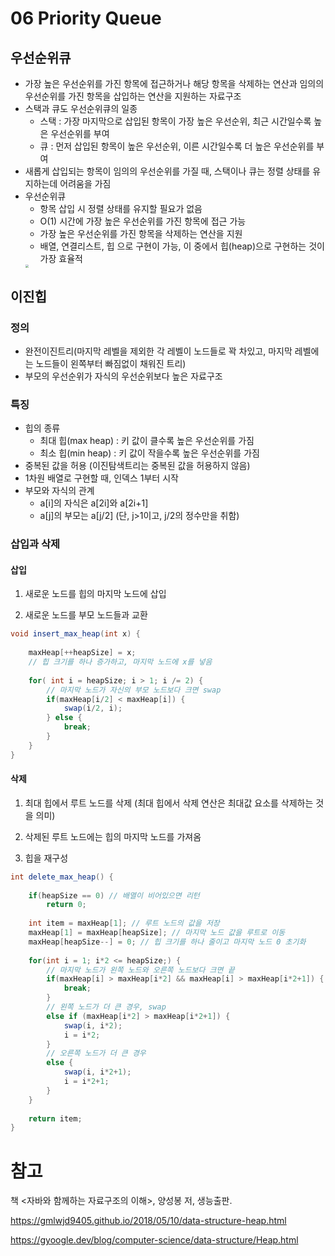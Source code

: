 # 06 Priority Queue

## 우선순위큐

- 가장 높은 우선순위를 가진 항목에 접근하거나 해당 항목을 삭제하는 연산과 임의의 우선순위를 가진 항목을 삽입하는 연산을 지원하는 자료구조
- 스택과 큐도 우선순위큐의 일종
  - 스택 : 가장 마지막으로 삽입된 항목이 가장 높은 우선순위, 최근 시간일수록 높은 우선순위를 부여
  - 큐 : 먼저 삽입된 항목이 높은 우선순위, 이른 시간일수록 더 높은 우선순위를 부여
- 새롭게 삽입되는 항목이 임의의 우선순위를 가질 때, 스택이나 큐는 정렬 상태를 유지하는데 어려움을 가짐
- 우선순위큐
  - 항목 삽입 시 정렬 상태를 유지할 필요가 없음
  - O(1) 시간에 가장 높은 우선순위를 가진 항목에 접근 가능
  - 가장 높은 우선순위를 가진 항목을 삭제하는 연산을 지원
  -  배열, 연결리스트, 힙 으로 구현이 가능, 이 중에서 힙(heap)으로 구현하는 것이 가장 효율적
    <img src="https://gmlwjd9405.github.io/images/data-structure-heap/data-structure-heap-priorityqueue.png" style="zoom:33%;" />

## 이진힙

### 정의

- 완전이진트리(마지막 레벨을 제외한 각 레벨이 노드들로 꽉 차있고, 마지막 레벨에는 노드들이 왼쪽부터 빠짐없이 채워진 트리)
- 부모의 우선순위가 자식의 우선순위보다 높은 자료구조

### 특징

- 힙의 종류
  - 최대 힙(max heap) : 키 값이 클수록 높은 우선순위를 가짐
  - 최소 힙(min heap) : 키 값이 작을수록 높은 우선순위를 가짐
- 중복된 값을 허용 (이진탐색트리는 중복된 값을 허용하지 않음)
- 1차원 배열로 구현할 때, 인덱스 1부터 시작
- 부모와 자식의 관계
  - a[i]의 자식은 a[2i]와 a[2i+1]
  - a[j]의 부모는 a[j/2] (단, j>1이고, j/2의 정수만을 취함)

### 삽입과 삭제

#### 삽입

1. 새로운 노드를 힙의 마지막 노드에 삽입

2. 새로운 노드를 부모 노드들과 교환

```java
void insert_max_heap(int x) {
    
    maxHeap[++heapSize] = x; 
    // 힙 크기를 하나 증가하고, 마지막 노드에 x를 넣음
    
    for( int i = heapSize; i > 1; i /= 2) {
        // 마지막 노드가 자신의 부모 노드보다 크면 swap
        if(maxHeap[i/2] < maxHeap[i]) {
            swap(i/2, i);
        } else {
            break;
        }
    }
}
```

#### 삭제

1. 최대 힙에서 루트 노드를 삭제 (최대 힙에서 삭제 연산은 최대값 요소를 삭제하는 것을 의미)

2. 삭제된 루트 노드에는 힙의 마지막 노드를 가져옴

3. 힙을 재구성

```java
int delete_max_heap() {
    
    if(heapSize == 0) // 배열이 비어있으면 리턴
        return 0;
    
    int item = maxHeap[1]; // 루트 노드의 값을 저장
    maxHeap[1] = maxHeap[heapSize]; // 마지막 노드 값을 루트로 이동
    maxHeap[heapSize--] = 0; // 힙 크기를 하나 줄이고 마지막 노드 0 초기화
    
    for(int i = 1; i*2 <= heapSize;) {
        // 마지막 노드가 왼쪽 노드와 오른쪽 노드보다 크면 끝
        if(maxHeap[i] > maxHeap[i*2] && maxHeap[i] > maxHeap[i*2+1]) {
            break;
        }
        // 왼쪽 노드가 더 큰 경우, swap
        else if (maxHeap[i*2] > maxHeap[i*2+1]) {
            swap(i, i*2);
            i = i*2;
        }
        // 오른쪽 노드가 더 큰 경우
        else {
            swap(i, i*2+1);
            i = i*2+1;
        }
    }
    
    return item;
}
```

# 참고

책 <자바와 함께하는 자료구조의 이해>, 양성봉 저, 생능출판.

https://gmlwjd9405.github.io/2018/05/10/data-structure-heap.html

https://gyoogle.dev/blog/computer-science/data-structure/Heap.html
